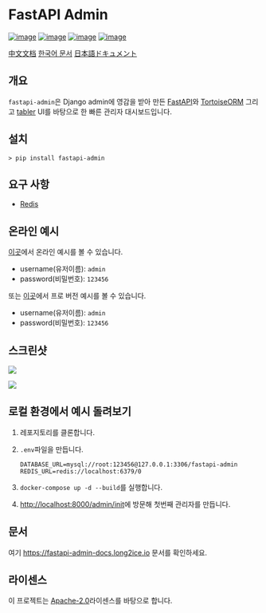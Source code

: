 # FastAPI Admin 

[![image](https://img.shields.io/pypi/v/fastapi-admin.svg?style=flat)](https://pypi.python.org/pypi/fastapi-admin)
[![image](https://img.shields.io/github/license/fastapi-admin/fastapi-admin)](https://github.com/fastapi-admin/fastapi-admin)
[![image](https://github.com/fastapi-admin/fastapi-admin/workflows/deploy/badge.svg)](https://github.com/fastapi-admin/fastapi-admin/actions?query=workflow:deploy)
[![image](https://github.com/fastapi-admin/fastapi-admin/workflows/pypi/badge.svg)](https://github.com/fastapi-admin/fastapi-admin/actions?query=workflow:pypi)

[中文文档](./README-zh.md)
[한국어 문서](./README-ko.md)
[日本語ドキュメント](./README-ja.md)

## 개요

`fastapi-admin`은 Django admin에 영감을 받아 만든 [FastAPI](https://github.com/tiangolo/fastapi)와 [TortoiseORM](https://github.com/tortoise/tortoise-orm/) 그리고 [tabler](https://github.com/tabler/tabler) UI를 바탕으로 한 빠른 관리자 대시보드입니다.

## 설치

```shell
> pip install fastapi-admin
```

## 요구 사항

- [Redis](https://redis.io)

## 온라인 예시

[이곳](https://fastapi-admin.long2ice.io/admin/login)에서 온라인 예시를 볼 수 있습니다.

- username(유저이름): `admin`
- password(비밀번호): `123456`

또는 [이곳](https://fastapi-admin-pro.long2ice.io/admin/login)에서 프로 버전 예시를 볼 수 있습니다.

- username(유저이름): `admin`
- password(비밀번호): `123456`

## 스크린샷

![](https://raw.githubusercontent.com/fastapi-admin/fastapi-admin/dev/images/login.png)

![](https://raw.githubusercontent.com/fastapi-admin/fastapi-admin/dev/images/dashboard.png)

## 로컬 환경에서 예시 돌려보기

1. 레포지토리를 클론합니다.
2. `.env`파일을 만듭니다.

   ```dotenv
   DATABASE_URL=mysql://root:123456@127.0.0.1:3306/fastapi-admin
   REDIS_URL=redis://localhost:6379/0
   ```

3. `docker-compose up -d --build`를 실행합니다.
4. <http://localhost:8000/admin/init>에 방문해 첫번째 관리자를 만듭니다.

## 문서

여기 <https://fastapi-admin-docs.long2ice.io> 문서를 확인하세요.

## 라이센스

이 프로젝트는 [Apache-2.0](https://github.com/fastapi-admin/fastapi-admin/blob/master/LICENSE)라이센스를 바탕으로 합니다.
